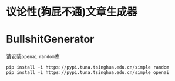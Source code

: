 # 议论性(狗屁不通)文章生成器
# BullshitGenerator

请安装`openai` `random`库
```
pip install -i https://pypi.tuna.tsinghua.edu.cn/simple random
pip install -i https://pypi.tuna.tsinghua.edu.cn/simple openai
```

